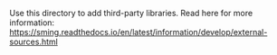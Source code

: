 Use this directory to add third-party libraries.
Read here for more information: 
  https://sming.readthedocs.io/en/latest/information/develop/external-sources.html
